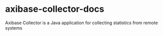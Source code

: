 # axibase-collector-docs
Axibase Collector is a Java application for collecting statistics from remote systems
